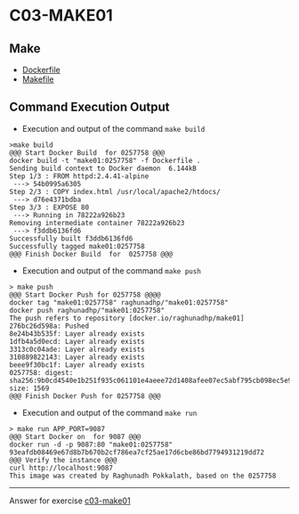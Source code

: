 # C03-MAKE01

## Make
- [Dockerfile](Dockerfile)
- [Makefile](Makefile)

## Command Execution Output

- Execution and output of the command `make build`
```
>make build
@@@ Start Docker Build  for 0257758 @@@
docker build -t "make01:0257758" -f Dockerfile .
Sending build context to Docker daemon  6.144kB
Step 1/3 : FROM httpd:2.4.41-alpine
 ---> 54b0995a6305
Step 2/3 : COPY index.html /usr/local/apache2/htdocs/
 ---> d76e4371bdba
Step 3/3 : EXPOSE 80
 ---> Running in 78222a926b23
Removing intermediate container 78222a926b23
 ---> f3ddb6136fd6
Successfully built f3ddb6136fd6
Successfully tagged make01:0257758
@@@ Finish Docker Build  for  0257758 @@@
```

- Execution and output of the command `make push`
```
> make push
@@@ Start Docker Push for 0257758 @@@@
docker tag "make01:0257758" raghunadhp/"make01:0257758"
docker push raghunadhp/"make01:0257758"
The push refers to repository [docker.io/raghunadhp/make01]
276bc26d598a: Pushed 
8e24b43b535f: Layer already exists 
1dfb4a5d0ecd: Layer already exists 
3313c0c04ade: Layer already exists 
310889822143: Layer already exists 
beee9f30bc1f: Layer already exists 
0257758: digest: sha256:9b0cd4540e1b251f935c061101e4aeee72d1408afee07ec5abf795cb098ec5e9 size: 1569
@@@ Finish Docker Push for 0257758 @@@
```

- Execution and output of the command `make run`

```
> make run APP_PORT=9087
@@@ Start Docker on  for 9087 @@@
docker run -d -p 9087:80 "make01:0257758" 
93eafdb08469e67d8b7b670b2cf786ea7cf25ae17d6cbe86bd7794931219dd72
@@@ Verify the instance @@@
curl http://localhost:9087
This image was created by Raghunadh Pokkalath, based on the 0257758
```

<!-- Don't change anything below this point-->
<!-- Before commiting, remove both commented lines--> 
***
Answer for exercise [c03-make01](https://github.com/devopsacademyau/academy/blob/8b64a93a228398e7342afe7b845cd197b22afaf3/classes/03class/exercises/c03-make01/README.md)